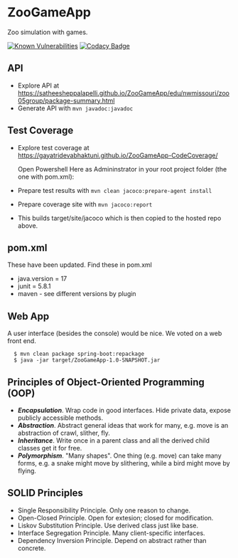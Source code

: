 # ZooGameApp
Zoo simulation with games.

[![Known Vulnerabilities](https://snyk.io/test/github/satheesheppalapelli/ZooGameApp/badge.svg)](https://snyk.io/test/github/satheesheppalapelli/ZooGameApp)
[![Codacy Badge](https://app.codacy.com/project/badge/Grade/51c43cd1ed734ac3af4c9576280f0208)](https://www.codacy.com/gh/satheesheppalapelli/ZooGameApp/dashboard?utm_source=github.com&amp;utm_medium=referral&amp;utm_content=satheesheppalapelli/ZooGameApp&amp;utm_campaign=Badge_Grade)

## API

- Explore API at <https://satheesheppalapelli.github.io/ZooGameApp/edu/nwmissouri/zoo05group/package-summary.html>
- Generate API with `mvn javadoc:javadoc`

## Test Coverage

- Explore test coverage at https://gayatridevabhaktuni.github.io/ZooGameApp-CodeCoverage/
  
  Open Powershell Here as Admininstrator in your root project folder (the one with pom.xml):
- Prepare test results with 
  ``` mvn clean jacoco:prepare-agent install ```
- Prepare coverage site with 
  ``` mvn jacoco:report ```
- This builds target/site/jacoco which is then copied to the hosted repo above.

## pom.xml

These have been updated. Find these in pom.xml
* java.version = 17
* junit = 5.8.1
* maven - see different versions by plugin

## Web App

A user interface (besides the console) would be nice. We voted on a web front end.
```
  $ mvn clean package spring-boot:repackage
  $ java -jar target/ZooGameApp-1.0-SNAPSHOT.jar
```

## Principles of Object-Oriented Programming (OOP)
* ***Encapsulation***. Wrap code in good interfaces. Hide private data, expose publicly accessible methods.
* ***Abstraction***. Abstract general ideas that work for many, e.g. move is an abstraction of crawl, slither, fly.
* ***Inheritance***. Write once in a parent class and all the derived child classes get it for free.
* ***Polymorphism***. "Many shapes". One thing (e.g. move) can take many forms, e.g. a snake might move by slithering, while a bird might move by flying.

## SOLID Principles 
* Single Responsibility Principle. Only one reason to change.
* Open-Closed Principle. Open for extesion; closed for modification.
* Liskov Substitution Principle. Use derived class just like base.
* Interface Segregation Principle. Many client-specific interfaces.
* Dependency Inversion Principle. Depend on abstract rather than concrete.
